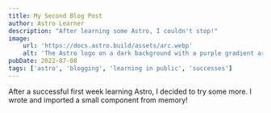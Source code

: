 ```yaml
---
title: My Second Blog Post
author: Astro Learner
description: "After learning some Astro, I couldn't stop!"
image:
    url: 'https://docs.astro.build/assets/arc.webp'
    alt: 'The Astro logo on a dark background with a purple gradient arc.'
pubDate: 2022-07-08
tags: ['astro', 'blogging', 'learning in public', 'successes']
---
```


After a successful first week learning Astro, I decided to try some more. I wrote and imported a small component from memory!

